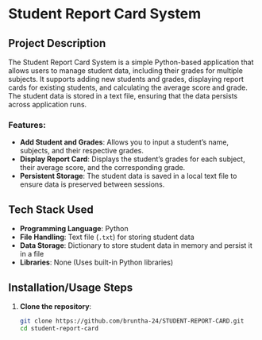 # Student Report Card System

## Project Description

The Student Report Card System is a simple Python-based application that allows users to manage student data, including their grades for multiple subjects. It supports adding new students and grades, displaying report cards for existing students, and calculating the average score and grade. The student data is stored in a text file, ensuring that the data persists across application runs.

### Features:
- **Add Student and Grades**: Allows you to input a student’s name, subjects, and their respective grades.
- **Display Report Card**: Displays the student’s grades for each subject, their average score, and the corresponding grade.
- **Persistent Storage**: The student data is saved in a local text file to ensure data is preserved between sessions.

## Tech Stack Used

- **Programming Language**: Python
- **File Handling**: Text file (`.txt`) for storing student data
- **Data Storage**: Dictionary to store student data in memory and persist it in a file
- **Libraries**: None (Uses built-in Python libraries)

## Installation/Usage Steps

1. **Clone the repository**:
   ```bash
   git clone https://github.com/bruntha-24/STUDENT-REPORT-CARD.git
   cd student-report-card
